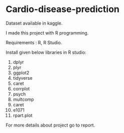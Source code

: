# Cardio-disease-prediction

Dataset available in kaggle.

I made this project with R programming.

Requirements : R, R Studio.

Install given below libraries in R studio:
1) dplyr
2) plyr
3) ggplot2
4) tidyverse
5) caret
6) corrplot
7) psych
8) multcomp
9) caret
10) e1071
11) rpart.plot

For more details about project go to report.
